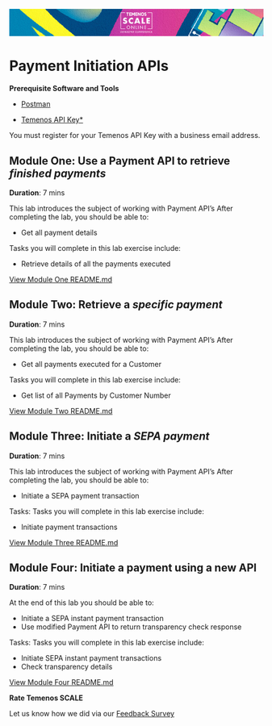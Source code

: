 ![image](images/Banner-HOL-Ecosystem-track.jpg)

# Payment Initiation APIs

**Prerequisite Software and Tools**

- [Postman](https://www.postman.com/)

- [Temenos API Key*](https://basecamp.temenos.com/s/getting-started-temenos)

You must register for your Temenos API Key with a business email address. 

## Module One: Use a Payment API to retrieve *finished payments*

**Duration**: 7 mins

This lab introduces the subject of working with Payment API’s 
After completing the lab, you should be able to:
- Get all payment details

Tasks you will complete in this lab exercise include:

- Retrieve details of all the payments executed 

[View Module One README.md](https://github.com/temenos/SCALE2020/blob/main/Creating%20a%20Seamless%20Payment%20Experience%20Using%20Temenos%20Payment%20APIs/Module1-GetAllPaymentDetails.md)

## Module Two: Retrieve a *specific payment*

**Duration**: 7 mins

This lab introduces the subject of working with Payment API’s 
After completing the lab, you should be able to:

- Get all payments executed for a Customer

Tasks you will complete in this lab exercise include:

- Get list of all Payments by Customer Number

[View Module Two README.md](https://github.com/temenos/SCALE2020/blob/main/Creating%20a%20Seamless%20Payment%20Experience%20Using%20Temenos%20Payment%20APIs/Module2-GetPaymentsBasedOnOrdering.md)

## Module Three: Initiate a *SEPA payment*

**Duration**: 7 mins

This lab introduces the subject of working with Payment API’s 
After completing the lab, you should be able to:

- Initiate a SEPA payment transaction

Tasks:	Tasks you will complete in this lab exercise include:

- Initiate payment transactions

[View Module Three README.md](https://github.com/temenos/SCALE2020/blob/main/Creating%20a%20Seamless%20Payment%20Experience%20Using%20Temenos%20Payment%20APIs/Module3-InitiateASepaPayment.md)

## Module Four: Initiate a payment using a new API

**Duration**: 7 mins

At the end of this lab you should be able to:

- Initiate a SEPA instant payment transaction
- Use modified Payment API to return transparency check response

Tasks: Tasks you will complete in this lab exercise include:

- Initiate SEPA instant payment transactions
- Check transparency details

[View Module Four README.md](https://github.com/temenos/SCALE2020/blob/main/Creating%20a%20Seamless%20Payment%20Experience%20Using%20Temenos%20Payment%20APIs/Module4-InitiateASepaInstantPayment.md)

**Rate Temenos SCALE**

Let us know how we did via our [Feedback Survey](xx)
